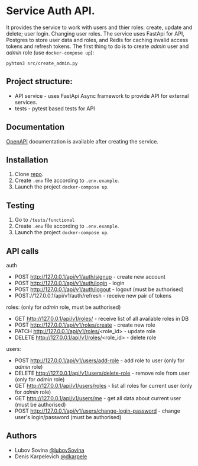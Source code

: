 # Service Auth API.

It provides the service to work with users and thier roles: create, update and delete; user login. Changing user roles. The service uses FastApi for API, Postgres to store user data and roles, and Redis for caching invalid access tokens and refresh tokens. The first thing to do is to create _admin_ user and _admin_ role (use `docker-compose up`):

```
pyhton3 src/create_admin.py
```

## Project structure:

* API service - uses FastApi Async framework to provide API for external services.
* tests - pytest based tests for API


## Documentation

[OpenAPI](http://localhost/api/openapi) documentation is available after creating the service.


## Installation

1. Clone [repo](https://github.com/dkarpele/Auth_sprint_1).
2. Create ```.env``` file according to ```.env.example```.
3. Launch the project ```docker-compose up```.

## Testing

1. Go to `/tests/functional`
2. Create ```.env``` file according to ```.env.example```.
3. Launch the project ```docker-compose up```.

## API calls
auth

- POST http://127.0.0.1/api/v1/auth/signup - create new account
- POST http://127.0.0.1/api/v1/auth/login - login
- POST http://127.0.0.1/api/v1/auth/logout - logout (must be authorised)
- POST://127.0.0.1/api/v1/auth/refresh - receive new pair of tokens

roles:
(only for _admin_ role, must be authorised)
- GET http://127.0.0.1/api/v1/roles/ - receive list of all available roles in DB
- POST http://127.0.0.1/api/v1/roles/create - create new role
- PATCH http://127.0.0.1/api/v1/roles/<role_id> - update role
- DELETE http://127.0.0.1/api/v1/roles/<role_id> - delete role

users:

- POST http://127.0.0.1/api/v1/users/add-role - add role to user (only for _admin_ role)
- DELETE http://127.0.0.1/api/v1/users/delete-role - remove role from user (only for _admin_ role)
- GET http://127.0.0.1/api/v1/users/roles - list all roles for current user (only for _admin_ role)
- GET http://127.0.0.1/api/v1/users/me - get all data about current user (must be authorised)
- POST http://127.0.0.1/api/v1/users/change-login-password - change user's login/password (must be authorised)


## Authors
* Lubov Sovina [@lubovSovina](https://github.com/lubovSovina)
* Denis Karpelevich [@dkarpele](https://github.com/dkarpele)
